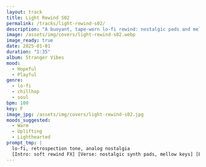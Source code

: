 ```yaml
---
layout: track
title: Light Rewind S02
permalink: /tracks/light-rewind-s02/
description: "A buoyant, tape-worn lo-fi rewind: nostalgic pads and mellow keys ride a playful 100 BPM groove; chord shimmers bloom before a long fade of tape hiss — retro optimism in short form."
image: /assets/img/covers/light-rewind-s02.webp
image_ready: true
date: 2025-01-01
duration: "1:35"
album: Stranger Vibes
mood:
  - Hopeful
  - Playful
genre:
  - lo-fi
  - chillhop
  - soul
bpm: 100
key: F
image_jpg: /assets/img/covers/light-rewind-s02.jpg
moods_suggested:
  - Warm
  - Uplifting
  - Lighthearted
prompt_tmp: |
  lo-fi, retrospection tone, analog nostalgia
  [Intro: soft rewind FX] [Verse: nostalgic synth pads, mellow keys] [Bridge: chord shimmer] [Outro: long fade tape hiss]
---
```


